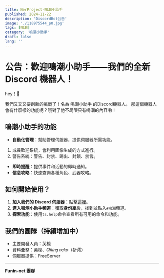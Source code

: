 ```yaml
---
title: NerProject-鳴潮小助手
published: 2024-11-22
description: 'DiscordBot公告'
image: './118975544_p0.jpg'
tags: [鳴潮]
category: '鳴潮小助手'
draft: false 
lang: ''
---
```


# 公告：歡迎鳴潮小助手——我們的全新 Discord 機器人！

hey！🎉

我們又又又要創新的挑戰了！名為 鳴潮小助手 的Discord機器人。
那這個機器人會有什麼樣的功能呢？哦對了他不局限只有鳴潮的內容喲！

## 鳴潮小助手的功能

- **自動化管理**：幫助管理伺服器，提供伺服器所需功能。
1. 成員歡迎系統，會利用圖像生成的方式進行。
2. 警告系統：警告、封禁、踢出、封鎖、禁言。
- **即時提醒**：提供事件和活動的即時通知。
- **信息攻略**：快速查詢各種角色、武器攻略。

## 如何開始使用？

1. **加入我們的 Discord 伺服器**：點擊[這裡](https://discord.gg/nssMZvp8Mw)。
2. **進入鳴潮小助手頻道**：獲取**身份組**後，找到並點入`#鳴潮`頻道。
3. **探索功能**：使用`ts.help`命令查看所有可用的命令和功能。

## 我們的團隊（持續增加中）
* 主要開發人員：芙檁
* 資料彙整：芙檁、𝑄𝑖𝑙𝑖𝑛𝑔 𝑛𝑒𝑘𝑜（祈澪）
* 伺服器提供：FreeServer

---

**Funin-net 團隊**
